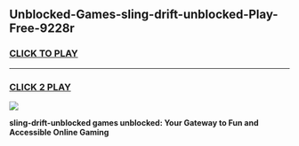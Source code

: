 
## Unblocked-Games-sling-drift-unblocked-Play-Free-9228r
<h3>
<a href="https://premium76.site?title=sling-drift-unblocked&ref=10A">CLICK TO PLAY</a></h3>
<hr>

<h3>
<a href="https://premium76.site?title=sling-drift-unblocked&ref=10A">CLICK 2 PLAY</a>
  
</h3>

<a href="https://premium76.site?title=sling-drift-unblocked&ref=10A"><img src="https://clearcache.store/games.png"></a>


**sling-drift-unblocked games unblocked: Your Gateway to Fun and Accessible Online Gaming**
